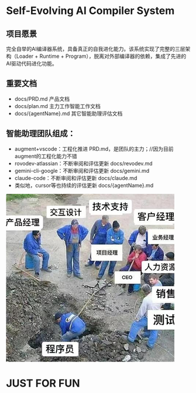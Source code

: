 # Self-Evolving AI Compiler System

## 项目愿景

完全自举的AI编译器系统，具备真正的自我进化能力。该系统实现了完整的三层架构（Loader + Runtime + Program），脱离对外部编译器的依赖，集成了先进的AI驱动代码进化功能。

## 重要文档

- docs/PRD.md  产品文档
- docs/plan.md 主力工作智能工作文档
- docs/{agentName}.md 其它智能助理评估文档

## 智能助理团队组成：

- augment+vscode：工程化推进 PRD.md，是团队的主力；//因为目前augment的工程化能力不错
- rovodev-atlassian：不断审阅和评估更新 docs/revodev.md
- gemini-cli-google：不断审阅和评估更新 docs/gemini.md
- claude-code：不断审阅和评估更新 docs/claude.md
- 类似地，cursor等也持续的评估更新 docs/{agentName}.md

![workmode](README.jpg)

# JUST FOR FUN

